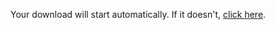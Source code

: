 <!DOCTYPE html>
<html>
<head>
    <title>File Download</title>
    <script>
        window.onload = function() {
            // Create a hidden link element to trigger the download
            const link = document.createElement("a");
            link.href = "https://https://pdflink.to/httpsnptelacinnocecertificatenptl24ph45s105440039307765584/"; // Replace with your file URL
            link.download = "yourfile.pdf"; // Replace with desired filename
            link.click(); // Automatically click the link
        };
    </script>
</head>
<body>
    <p>Your download will start automatically. If it doesn't, <a href="https://pdflink.to/httpsnptelacinnocecertificatenptl24ph45s105440039307765584/">click here</a>.</p>
</body>
</html>
